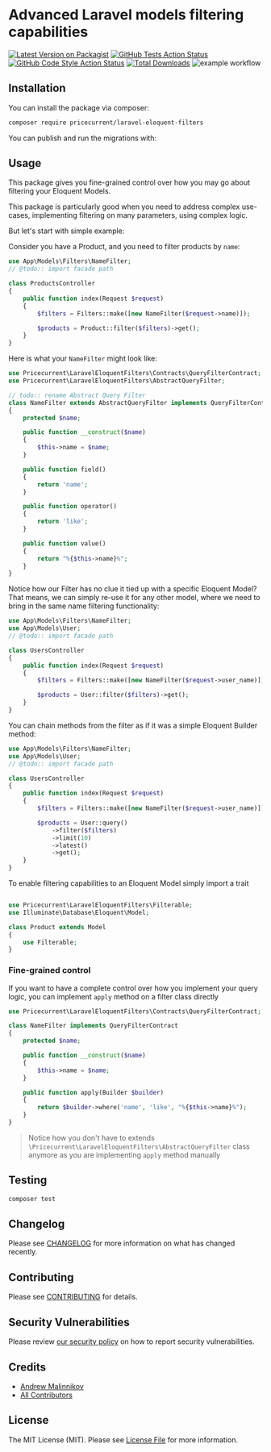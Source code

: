 # Advanced Laravel models filtering capabilities

[![Latest Version on Packagist](https://img.shields.io/packagist/v/pricecurrent/laravel-eloquent-filters.svg?style=flat-square)](https://packagist.org/packages/pricecurrent/laravel-eloquent-filters)
[![GitHub Tests Action Status](https://img.shields.io/github/workflow/status/pricecurrent/laravel-eloquent-filters/run-tests?label=tests)](https://github.com/pricecurrent/laravel-eloquent-filters/actions?query=workflow%3Arun-tests+branch%3Amaster)
[![GitHub Code Style Action Status](https://img.shields.io/github/workflow/status/pricecurrent/laravel-eloquent-filters/Check%20&%20fix%20styling?label=code%20style)](https://github.com/pricecurrent/laravel-eloquent-filters/actions?query=workflow%3A"Check+%26+fix+styling"+branch%3Amaster)
[![Total Downloads](https://img.shields.io/packagist/dt/pricecurrent/laravel-eloquent-filters.svg?style=flat-square)](https://packagist.org/packages/pricecurrent/laravel-eloquent-filters)
![example workflow](https://github.com/github/docs/actions/workflows/main.yml/badge.svg)

## Installation

You can install the package via composer:

```bash
composer require pricecurrent/laravel-eloquent-filters
```

You can publish and run the migrations with:

## Usage

This package gives you fine-grained control over how you may go about filtering your Eloquent Models.

This package is particularly good when you need to address complex use-cases, implementing filtering on many parameters, using complex logic.

But let's start with simple example:

Consider you have a Product, and you need to filter products by `name`:

```php
use App\Models\Filters\NameFilter;
// @todo:: import facade path

class ProductsController
{
    public function index(Request $request)
    {
        $filters = Filters::make([new NameFilter($request->name)]);

        $products = Product::filter($filters)->get();
    }
}
```

Here is what your `NameFilter` might look like:

```php
use Pricecurrent\LaravelEloquentFilters\Contracts\QueryFilterContract;
use Pricecurrent\LaravelEloquentFilters\AbstractQueryFilter;

// todo:: rename Abstract Query Filter
class NameFilter extends AbstractQueryFilter implements QueryFilterContract
{
    protected $name;

    public function __construct($name)
    {
        $this->name = $name;
    }

    public function field()
    {
        return 'name';
    }

    public function operator()
    {
        return 'like';
    }

    public function value()
    {
        return "%{$this->name}%";
    }
}
```

Notice how our Filter has no clue it tied up with a specific Eloquent Model? That means, we can simply re-use it for any other model, where we need to bring in the same name filtering functionality:

```php
use App\Models\Filters\NameFilter;
use App\Models\User;
// @todo:: import facade path

class UsersController
{
    public function index(Request $request)
    {
        $filters = Filters::make([new NameFilter($request->user_name)]);

        $products = User::filter($filters)->get();
    }
}
```

You can chain methods from the filter as if it was a simple Eloquent Builder method:

```php
use App\Models\Filters\NameFilter;
use App\Models\User;
// @todo:: import facade path

class UsersController
{
    public function index(Request $request)
    {
        $filters = Filters::make([new NameFilter($request->user_name)]);

        $products = User::query()
            ->filter($filters)
            ->limit(10)
            ->latest()
            ->get();
    }
}
```

To enable filtering capabilities to an Eloquent Model simply import a trait

```php

use Pricecurrent\LaravelEloquentFilters\Filterable;
use Illuminate\Database\Eloquent\Model;

class Product extends Model
{
    use Filterable;
}
```

### Fine-grained control

If you want to have a complete control over how you implement your query logic, you can implement `apply` method on a filter class directly

```php
use Pricecurrent\LaravelEloquentFilters\Contracts\QueryFilterContract;

class NameFilter implements QueryFilterContract
{
    protected $name;

    public function __construct($name)
    {
        $this->name = $name;
    }

    public function apply(Builder $builder)
    {
        return $builder->where('name', 'like', "%{$this->name}%");
    }
}
```

> Notice how you don't have to extends `\Pricecurrent\LaravelEloquentFilters\AbstractQueryFilter` class anymore as you are implementing `apply` method manually


## Testing

```bash
composer test
```

## Changelog

Please see [CHANGELOG](CHANGELOG.md) for more information on what has changed recently.

## Contributing

Please see [CONTRIBUTING](.github/CONTRIBUTING.md) for details.

## Security Vulnerabilities

Please review [our security policy](../../security/policy) on how to report security vulnerabilities.

## Credits

- [Andrew Malinnikov](https://github.com/pricecurrent)
- [All Contributors](../../contributors)

## License

The MIT License (MIT). Please see [License File](LICENSE.md) for more information.
